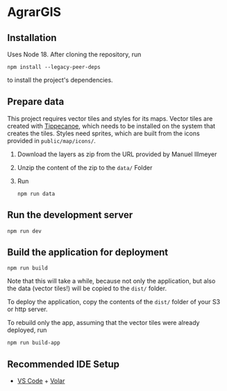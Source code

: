 # AgrarGIS

## Installation

Uses Node 18. After cloning the repository, run

    npm install --legacy-peer-deps

to install the project's dependencies.

## Prepare data

This project requires vector tiles and styles for its maps. Vector tiles are created with [Tippecanoe](https://github.com/mapbox/tippecanoe/), which needs to be installed on the system that creates the tiles. Styles need sprites, which are built from the icons provided in `public/map/icons/`.

1. Download the layers as zip from the URL provided by Manuel Illmeyer
2. Unzip the content of the zip to the `data/` Folder
3. Run

       npm run data

## Run the development server

    npm run dev

## Build the application for deployment

    npm run build

Note that this will take a while, because not only the application, but also the data (vector tiles!) will be copied to the `dist/` folder.

To deploy the application, copy the contents of the `dist/` folder of your S3 or http server.

To rebuild only the app, assuming that the vector tiles were already deployed, run

    npm run build-app

## Recommended IDE Setup

- [VS Code](https://code.visualstudio.com/) + [Volar](https://marketplace.visualstudio.com/items?itemName=Vue.volar)
